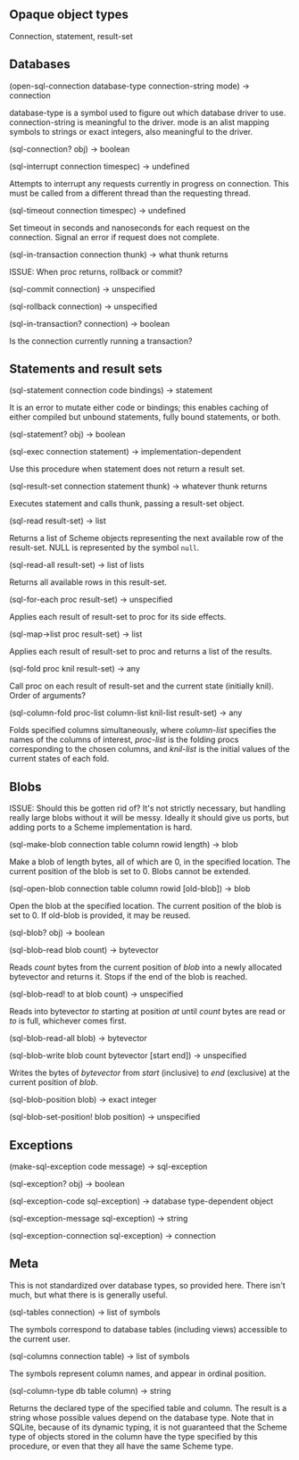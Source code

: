 ## Opaque object types

Connection, statement, result-set

## Databases

(open-sql-connection database-type connection-string mode) -> connection 

database-type is a symbol used to figure out which database driver to use.
connection-string is meaningful to the driver.
mode is an alist mapping symbols to strings or exact integers,
also meaningful to the driver.

(sql-connection? obj) -> boolean

(sql-interrupt connection timespec) -> undefined

Attempts to interrupt any requests currently in progress on connection.
This must be called from a different thread than the requesting thread.

(sql-timeout connection timespec) -> undefined

Set timeout in seconds and nanoseconds for each request on the connection.
Signal an error if request does not complete.

(sql-in-transaction connection thunk) -> what thunk returns

ISSUE: When proc returns, rollback or commit?

(sql-commit connection) -> unspecified

(sql-rollback connection) -> unspecified

(sql-in-transaction? connection) -> boolean

Is the connection currently running a transaction?

## Statements and result sets

(sql-statement connection code bindings) -> statement

It is an error to mutate either code or bindings; this enables caching
of either compiled but unbound statements, fully bound statements, or both.

(sql-statement? obj) -> boolean 

(sql-exec connection statement) -> implementation-dependent

Use this procedure when statement does not return a result set.

(sql-result-set connection statement thunk) -> whatever thunk returns

Executes statement and calls thunk, passing a result-set object.

(sql-read result-set) -> list

Returns a list of Scheme objects representing the next available
row of the result-set.  NULL is represented by the symbol `null`.

(sql-read-all result-set) -> list of lists

Returns all available rows in this result-set.

(sql-for-each proc result-set) -> unspecified

Applies each result of result-set to proc for its side effects.

(sql-map->list proc result-set) -> list

Applies each result of result-set to proc and returns a list of the results.

(sql-fold proc knil result-set) -> any

Call proc on each result of result-set and the current state (initially knil).
Order of arguments?

(sql-column-fold proc-list column-list knil-list result-set) -> any

Folds specified columns simultaneously,
where *column-list* specifies the names of the columns of interest,
*proc-list* is the folding procs corresponding to the chosen columns,
and *knil-list* is the initial values of the current states of each fold.

## Blobs

ISSUE: Should this be gotten rid of?  It's not strictly necessary,
but handling really large blobs without it will be messy.
Ideally it should give us ports, but adding ports to a
Scheme implementation is hard.

(sql-make-blob connection table column rowid length) -> blob

Make a blob of length bytes, all of which are 0, in the specified location.
The current position of the blob is set to 0.
Blobs cannot be extended.

(sql-open-blob connection table column rowid [old-blob]) -> blob

Open the blob at the specified location.
The current position of the blob is set to 0.
If old-blob is provided, it may be reused.

(sql-blob? obj) -> boolean

(sql-blob-read blob count) -> bytevector

Reads *count* bytes from the current position of *blob*
into a newly allocated bytevector and returns it.
Stops if the end of the blob is reached.

(sql-blob-read! to at blob count) -> unspecified

Reads into bytevector *to* starting at position *at* until
*count* bytes are read or *to* is full, whichever comes first.

(sql-blob-read-all blob) -> bytevector

(sql-blob-write blob count bytevector [start end]) -> unspecified

Writes the bytes of *bytevector* from *start* (inclusive)
to *end* (exclusive) at the current position of *blob*.

(sql-blob-position blob) -> exact integer

(sql-blob-set-position! blob position) -> unspecified

## Exceptions

(make-sql-exception code message) -> sql-exception

(sql-exception? obj) -> boolean

(sql-exception-code sql-exception) -> database type-dependent object

(sql-exception-message sql-exception) -> string

(sql-exception-connection sql-exception) -> connection

## Meta

This is not standardized over database types, so provided here.
There isn't much, but what there is is generally useful.

(sql-tables connection) -> list of symbols

The symbols correspond to database tables (including views)
accessible to the current user.

(sql-columns connection table) -> list of symbols

The symbols represent column names, and appear in ordinal position.

(sql-column-type db table column) -> string

Returns the declared type of the specified table and column.
The result is a string whose possible values depend on the database type.
Note that in SQLite, because of its dynamic typing, it is not guaranteed
that the Scheme type of objects stored in the column have the type specified
by this procedure, or even that they all have the same Scheme type.
